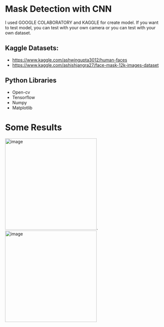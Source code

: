 # Mask Detection with CNN

I used GOOGLE COLABORATORY and KAGGLE for create model. If you want to test model, you can test with your own camera or you can test with your own dataset.



## Kaggle Datasets:
* https://www.kaggle.com/ashwingupta3012/human-faces
* https://www.kaggle.com/ashishjangra27/face-mask-12k-images-dataset


## Python Libraries
* Open-cv
* Tensorflow
* Numpy
* Matplotlib



# Some Results

<img width="300" alt="image" src="https://user-images.githubusercontent.com/46056478/117662898-bdb04500-b1a8-11eb-9d82-1713d0a86643.png">.   <img width="300" height="300" alt="image" src="https://user-images.githubusercontent.com/46056478/117662945-cacd3400-b1a8-11eb-9c68-633117b671c9.png">
